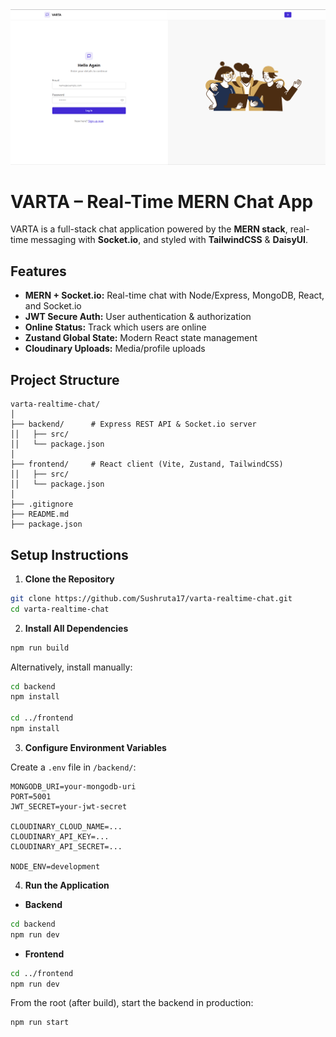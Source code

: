 <img src="./frontend/public/Home Page.png" class="logo" width="full"/>

# VARTA – Real-Time MERN Chat App

VARTA is a full-stack chat application powered by the **MERN stack**, real-time messaging with **Socket.io**, and styled with **TailwindCSS** \& **DaisyUI**.


## Features

- **MERN + Socket.io:** Real-time chat with Node/Express, MongoDB, React, and Socket.io
- **JWT Secure Auth:** User authentication \& authorization
- **Online Status:** Track which users are online
- **Zustand Global State:** Modern React state management
- **Cloudinary Uploads:** Media/profile uploads


## Project Structure

```
varta-realtime-chat/
│
├── backend/      # Express REST API & Socket.io server
││   ├── src/
││   └── package.json
│
├── frontend/     # React client (Vite, Zustand, TailwindCSS)
││   ├── src/
││   └── package.json
│
├── .gitignore
├── README.md   
├── package.json  
```


## Setup Instructions

1. **Clone the Repository**

```bash
git clone https://github.com/Sushruta17/varta-realtime-chat.git
cd varta-realtime-chat
```

2. **Install All Dependencies**

```bash
npm run build

```

Alternatively, install manually:

```bash
cd backend
npm install

cd ../frontend
npm install
```

3. **Configure Environment Variables**

Create a `.env` file in `/backend/`:

```
MONGODB_URI=your-mongodb-uri
PORT=5001
JWT_SECRET=your-jwt-secret

CLOUDINARY_CLOUD_NAME=...
CLOUDINARY_API_KEY=...
CLOUDINARY_API_SECRET=...

NODE_ENV=development
```

4. **Run the Application**
- **Backend**

```bash
cd backend
npm run dev
```

- **Frontend**

```bash
cd ../frontend
npm run dev
```

From the root (after build), start the backend in production:

```bash
npm run start
```